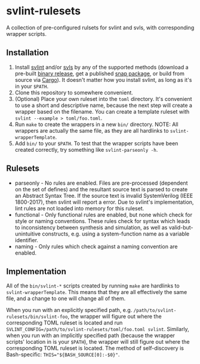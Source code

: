 
svlint-rulesets
===============

A collection of pre-configured rulsets for svlint and svls, with corresponding
wrapper scripts.


Installation
------------

1. Install [svlint](https://github.com/dalance/svlint) and/or
  [svls](https://github.com/dalance/svls) by any of the supported methods
  (download a pre-built [binary release](https://github.com/dalance/svlint/releases/latest),
  get a published [snap package](https://snapcraft.io/svlint), or build from
  source via [Cargo](https://crates.io/crates/svlint)).
  It doesn't matter how you install svlint, as long as it's in your `$PATH`.
2. Clone this repository to somewhere convenient.
3. (Optional) Place your own ruleset into the `toml` directory.
  It's convenient to use a short and descriptive name, because the next step
  will create a wrapper based on the filename.
  You can create a template ruleset with `svlint --example > toml/foo.toml`.
4. Run `make` to create the wrappers in a new `bin/` directory.
  NOTE: All wrappers are actually the same file, as they are all hardlinks to
  `svlint-wrapperTemplate`.
5. Add `bin/` to your `$PATH`.
  To test that the wrapper scripts have been created correctly, try something
  like `svlint-parseonly -h`.


Rulesets
--------

- parseonly - No rules are enabled.
  Files are pre-processed (dependent on the set of defines) and the resultant
  source text is parsed to create an Abstract Syntax Tree.
  If the source text is invalid SystemVerilog (IEEE 1800-2017), then
  svlint will report a error.
  Due to svlint's implementation, lint rules are not loaded into memory for
  this ruleset.
- functional - Only functional rules are enabled, but none which check for
  style or naming conventions.
  These rules check for syntax which leads to inconsistency between synthesis
  and simulation, as well as valid-but-unintuitive constructs, e.g. using a
  system-function name as a variable identifier.
- naming - Only rules which check against a naming convention are enabled.


Implementation
--------------

All of the `bin/svlint-*` scripts created by running `make` are hardlinks to
`svlint-wrapperTemplate`.
This means that they are all effectively the same file, and a change to one
will change all of them.

When you run with an explicitly specified path, e.g.
`/path/to/svlint-rulesets/bin/svlint-foo`, the wrapper will figure out where
the corresponding TOML ruleset is located and run
`SVLINT_CONFIG=/path/to/svlint-rulesets/toml/foo.toml svlint`.
Similarly, when you run with an implicitly specified path (because the wrapper
scripts' location in is your `$PATH`), the wrapper will still figure out where
the corresponding TOML ruleset is located.
The method of self-discovery is Bash-specific: `THIS="${BASH_SOURCE[0]:-$0}"`.

